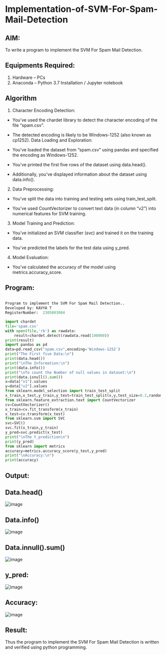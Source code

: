 #  Implementation-of-SVM-For-Spam-Mail-Detection


## AIM:
To write a program to implement the SVM For Spam Mail Detection.

## Equipments Required:
1. Hardware – PCs
2. Anaconda – Python 3.7 Installation / Jupyter notebook

## Algorithm
1. Character Encoding Detection:

* You’ve used the chardet library to detect the character encoding of the file “spam.csv”.

* The detected encoding is likely to be Windows-1252 (also known as cp1252).
Data Loading and Exploration:

* You’ve loaded the dataset from “spam.csv” using pandas and specified the encoding as Windows-1252.

* You’ve printed the first five rows of the dataset using data.head().

* Additionally, you’ve displayed information about the dataset using data.info().

2. Data Preprocessing:

* You’ve split the data into training and testing sets using train_test_split.

* You’ve used CountVectorizer to convert text data (in column “v2”) into numerical features for SVM training.

3. Model Training and Prediction:

* You’ve initialized an SVM classifier (svc) and trained it on the training data.

* You’ve predicted the labels for the test data using y_pred.

4. Model Evaluation:

* You’ve calculated the accuracy of the model using metrics.accuracy_score.

## Program:
```python

Program to implement the SVM For Spam Mail Detection..
Developed by: KAVYA T
RegisterNumber:  2305003004

import chardet
file='spam.csv'
with open(file,'rb') as rawdata:
    result=chardet.detect(rawdata.read(100000))
print(result)
import pandas as pd
data=pd.read_csv("spam.csv",encoding='Windows-1252')
print("The First five Data:\n")
print(data.head())
print("\nThe Information:\n")
print(data.info())
print("\nTo count the Number of null values in dataset:\n")
print(data.isnull().sum())
x=data["v1"].values
y=data["v2"].values
from sklearn.model_selection import train_test_split
x_train,x_test,y_train,y_test=train_test_split(x,y,test_size=0.2,random_state=0)
from sklearn.feature_extraction.text import CountVectorizer
cv=CountVectorizer()
x_train=cv.fit_transform(x_train)
x_test=cv.transform(x_test)
from sklearn.svm import SVC
svc=SVC()
svc.fit(x_train,y_train)
y_pred=svc.predict(x_test)
print("\nThe Y_prediction\n")
print(y_pred)
from sklearn import metrics
accuracy=metrics.accuracy_score(y_test,y_pred)
print("\nAccuracy:\n")
print(accuracy)

```

## Output:

## Data.head()

![image](https://github.com/22009150/Implementation-of-SVM-For-Spam-Mail-Detection/assets/118708624/fe0b7f7f-83fe-4a2f-92cf-6ff2d9fc10dc)

## Data.info()

![image](https://github.com/22009150/Implementation-of-SVM-For-Spam-Mail-Detection/assets/118708624/12d98c81-9143-4867-bfa8-a21824dd384c)

## Data.innull().sum()

![image](https://github.com/22009150/Implementation-of-SVM-For-Spam-Mail-Detection/assets/118708624/189a779a-8a86-4162-9097-190a187dedd5)

## y_pred:

![image](https://github.com/22009150/Implementation-of-SVM-For-Spam-Mail-Detection/assets/118708624/15ee7319-a90a-419a-925a-630f98ad29cb)

## Accuracy:

![image](https://github.com/22009150/Implementation-of-SVM-For-Spam-Mail-Detection/assets/118708624/b5ab93d7-ca77-4de7-9bf1-5194b0ab4666)



## Result:
Thus the program to implement the SVM For Spam Mail Detection is written and verified using python programming.

